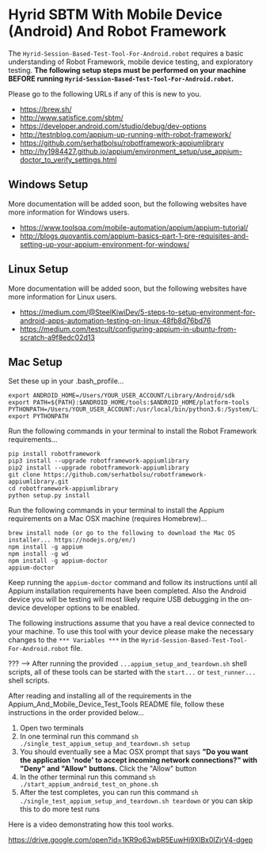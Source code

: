 # Hyrid SBTM With Mobile Device (Android) And Robot Framework

The `Hyrid-Session-Based-Test-Tool-For-Android.robot` requires a basic understanding of Robot Framework, mobile device testing, and exploratory testing. **The following setup steps must be performed on your machine BEFORE running `Hyrid-Session-Based-Test-Tool-For-Android.robot`.**

Please go to the following URLs if any of this is new to you.

- https://brew.sh/
- http://www.satisfice.com/sbtm/
- https://developer.android.com/studio/debug/dev-options
- http://testnblog.com/appium-up-running-with-robot-framework/
- https://github.com/serhatbolsu/robotframework-appiumlibrary
- http://hy1984427.github.io/appium/environment_setup/use_appium-doctor_to_verify_settings.html

## Windows Setup
More documentation will be added soon, but the following websites have more information for Windows users.
- https://www.toolsqa.com/mobile-automation/appium/appium-tutorial/
- http://blogs.quovantis.com/appium-basics-part-1-pre-requisites-and-setting-up-your-appium-environment-for-windows/

## Linux Setup
More documentation will be added soon, but the following websites have more information for Linux users.
- https://medium.com/@SteelKiwiDev/5-steps-to-setup-environment-for-android-apps-automation-testing-on-linux-48fb8d76bd76
- https://medium.com/testcult/configuring-appium-in-ubuntu-from-scratch-a9f8edc02d13

## Mac Setup

Set these up in your .bash_profile...

```
export ANDROID_HOME=/Users/YOUR_USER_ACCOUNT/Library/Android/sdk
export PATH=${PATH}:$ANDROID_HOME/tools:$ANDROID_HOME/platform-tools
PYTHONPATH=/Users/YOUR_USER_ACCOUNT:/usr/local/bin/python3.6:/System/Library/Frameworks/Python.framework/Versions/3.6/bin/python3.6:${PYTHONPATH}
export PYTHONPATH
```

Run the following commands in your terminal to install the Robot Framework requirements...

```
pip install robotframework
pip3 install --upgrade robotframework-appiumlibrary
pip2 install --upgrade robotframework-appiumlibrary
git clone https://github.com/serhatbolsu/robotframework-appiumlibrary.git
cd robotframework-appiumlibrary
python setup.py install
```

Run the following commands in your terminal to install the Appium requirements on a Mac OSX machine (requires Homebrew)...
```
brew install node (or go to the following to download the Mac OS installer... https://nodejs.org/en/)     
npm install -g appium  
npm install -g wd         
npm install -g appium-doctor
appium-doctor
```

Keep running the `appium-doctor` command and follow its instructions until all Appium installation requirements have been completed. Also the Android device you will be testing will most likely require USB debugging in the on-device developer options to be enabled.

The following instructions assume that you have a real device connected to your machine. To use this tool with your device please make the necessary changes to the `*** Variables ***` in the `Hyrid-Session-Based-Test-Tool-For-Android.robot` file.

??? --> After running the provided `...appium_setup_and_teardown.sh` shell scripts, all of these tools can be started with the `start...` or `test_runner...` shell scripts.

After reading and installing all of the requirements in the Appium_And_Mobile_Device_Test_Tools README file, follow these instructions in the order provided below...

1) Open two terminals
2) In one terminal run this command `sh ./single_test_appium_setup_and_teardown.sh setup`
3) You should eventually see a Mac OSX prompt that says **"Do you want the application 'node' to accept incoming network connections?" with "Deny" and "Allow" buttons.** Click the "Allow" button
4) In the other terminal run this command `sh ./start_appium_android_test_on_phone.sh`
5) After the test completes, you can run this command `sh ./single_test_appium_setup_and_teardown.sh teardown` or you can skip this to do more test runs

Here is a video demonstrating how this tool works.

https://drive.google.com/open?id=1KR9o63wbR5EuwHj9XlBx0IZjrV4-dgep
